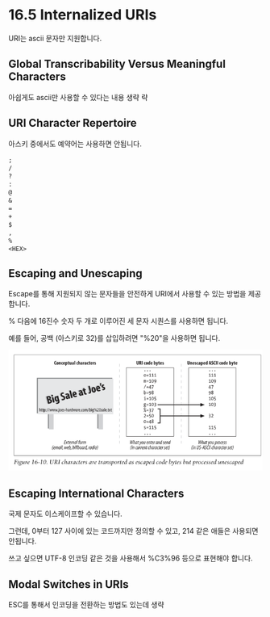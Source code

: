 # 16.5 Internalized URIs

URI는 ascii 문자만 지원합니다.

## Global Transcribability Versus Meaningful Characters

아쉽게도 ascii만 사용할 수 있다는 내용 생략
략

## URI Character Repertoire

아스키 중에서도 예약어는 사용하면 안됩니다.

```
;
/
?
:
@
&
=
+
$
,
%
<HEX>
```

## Escaping and Unescaping

Escape를 통해 지원되지 않는 문자들을 안전하게 URI에서 사용할 수 있는 방법을 제공합니다.

% 다음에 16진수 숫자 두 개로 이루어진 세 문자 시퀀스를 사용하면 됩니다.

예를 들어, 공백 (아스키로 32)를 삽입하려면 "%20"을 사용하면 됩니다.

![URL escape](images/20240120112159.png)

## Escaping International Characters

국제 문자도 이스케이프할 수 있습니다.

그런데, 0부터 127 사이에 있는 코드까지만 정의할 수 있고, 214 같은 애들은 사용되면 안됩니다.

쓰고 싶으면 UTF-8 인코딩 같은 것을 사용해서 %C3%96 등으로 표현해야 합니다.

## Modal Switches in URIs

ESC를 통해서 인코딩을 전환하는 방법도 있는데 생략
